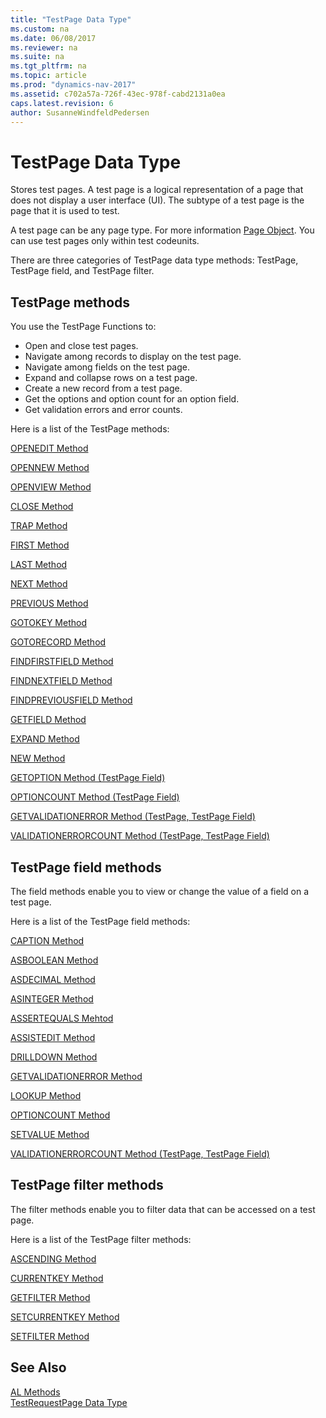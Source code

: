 ```yaml
---
title: "TestPage Data Type"
ms.custom: na
ms.date: 06/08/2017
ms.reviewer: na
ms.suite: na
ms.tgt_pltfrm: na
ms.topic: article
ms.prod: "dynamics-nav-2017"
ms.assetid: c702a57a-726f-43ec-978f-cabd2131a0ea
caps.latest.revision: 6
author: SusanneWindfeldPedersen
---
```

# TestPage Data Type
Stores test pages. A test page is a logical representation of a page that does not display a user interface (UI). The subtype of a test page is the page that it is used to test.  
  
A test page can be any page type. For more information [Page Object](../devenv-page-object.md). You can use test pages only within test codeunits.

There are three categories of TestPage data type methods: TestPage, TestPage field, and TestPage filter.
  
## TestPage methods
You use the TestPage Functions to:
-   Open and close test pages.
-   Navigate among records to display on the test page.
-   Navigate among fields on the test page.
-   Expand and collapse rows on a test page.
-   Create a new record from a test page.
-   Get the options and option count for an option field.
-   Get validation errors and error counts.

Here is a list of the TestPage methods:

[OPENEDIT Method](../methods/devenv-openedit-method-testpage.md)

[OPENNEW Method ](../methods/devenv-opennew-method-testpage.md)

[OPENVIEW Method ](../methods/devenv-openview-method-testpage.md)

[CLOSE Method ](../methods/devenv-close-method-testpage.md)

[TRAP Method ](../methods/devenv-trap-method-testpage.md)

[FIRST Method ](../methods/devenv-first-method-testpage.md)

[LAST Method ](../methods/devenv-last-method-testpage.md)

[NEXT Method ](../methods/devenv-next-method-testpage.md)

[PREVIOUS Method ](../methods/devenv-previous-method-testpage.md)

[GOTOKEY Method ](../methods/devenv-gotokey-method-testpage.md)

[GOTORECORD Method ](../methods/devenv-gotorecord-method-testpage.md)

[FINDFIRSTFIELD Method ](../methods/devenv-findfirstfield-method-testpage.md)

[FINDNEXTFIELD Method ](../methods/devenv-findnextfield-method-testpage.md)

[FINDPREVIOUSFIELD Method ](../methods/devenv-findpreviousfield-method-testpage.md)

[GETFIELD Method ](../methods/devenv-getfield-method-testpage.md) 

[EXPAND Method ](../methods/devenv-expand-method-testpage.md)

[NEW Method ](../methods/devenv-new-method-testpage.md)

[GETOPTION Method \(TestPage Field\)](../methods/devenv-getoption-method-testpage-field.md)

[OPTIONCOUNT Method \(TestPage Field\)](../methods/devenv-optioncount-method-testpage-field.md)

[GETVALIDATIONERROR Method \(TestPage, TestPage Field\)](../methods/devenv-getvalidationerror-method-testpage-testpage-field.md)

[VALIDATIONERRORCOUNT Method \(TestPage, TestPage Field\)](../methods/devenv-validationerrorcount-method-testpage-testpage-field.md)

## TestPage field methods
The field methods enable you to view or change the value of a field on a test page.

Here is a list of the TestPage field methods:

[CAPTION Method](../methods/devenv-caption-method-fieldref-testpage-field.md)

[ASBOOLEAN Method](devenv-asboolean-method-testpage-field)

[ASDECIMAL Method](devenv-asdecimal-method-testpage-field)

[ASINTEGER Method](devenv-asinteger-method-testpage-field)

[ASSERTEQUALS Mehtod](devenv-assertequals-method-testpage-field)

[ASSISTEDIT Method](devenv-assistedit-method-testpage-field)

[DRILLDOWN Method](devenv-drilldown-method-testpage-field)

[GETVALIDATIONERROR Method](../methods/devenv-getvalidationerror-method-testpage-testpage-field.md)

[LOOKUP Method](devenv-lookup-method-testpage-field)

[OPTIONCOUNT Method](devenv-optioncount-method-testpage-field)

[SETVALUE Method](devenv-setvalue-method-testpage-field)

[VALIDATIONERRORCOUNT Method \(TestPage, TestPage Field\)](../methods/devenv-validationerrorcount-method-testpage-testpage-field.md)

## TestPage filter methods
The filter methods enable you to filter data that can be accessed on a test page.

Here is a list of the TestPage filter methods:

[ASCENDING Method](devenv-ascending-method-testpage-filter)

[CURRENTKEY Method](devenv-currentkey-method-testpage-filter)

[GETFILTER Method](devenv-getfilter-method-testpage-filter)

[SETCURRENTKEY Method](devenv-setcurrentkey-method-testpage-filter)

[SETFILTER Method](devenv-setfilter-method-testpage-filter)

## See Also
[AL Methods](../methods/devenv-al-methods.md)  
[TestRequestPage Data Type](devenv-testrequestpage-data-type.md)  